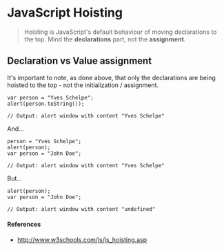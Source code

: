 # JavaScript Hoisting
> Hoisting is JavaScript's default behaviour of moving declarations to the top. Mind the **declarations** part, not the **assignment**.

## Declaration vs Value assignment
It's important to note, as done above, that only the declarations are being hoisted to the top - not the initialization / assignment.

```
var person = "Yves Schelpe";
alert(person.toString());

// Output: alert window with content "Yves Schelpe"
```

And...

```
person = "Yves Schelpe";
alert(person);
var person = "John Doe";

// Output: alert window with content "Yves Schelpe"
```

But...

```
alert(person);
var person = "John Doe";

// Output: alert window with content "undefined"
```

#### References
- http://www.w3schools.com/js/js_hoisting.asp